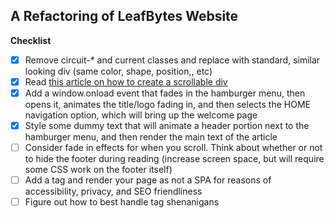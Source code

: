 ## A Refactoring of LeafBytes Website

__Checklist__

- [x] Remove circuit-* and current classes and replace with standard, similar looking div (same color, shape, position,, etc)
- [x] Read [this article on how to create a scrollable div](https://www.positioniseverything.net/html-scrollable-div)
- [x] Add a window.onload event that fades in the hamburger menu, then opens it, animates the title/logo fading in, and then selects the HOME navigation option, which will bring up the welcome page
- [x] Style some dummy text that will animate a header portion next to the hamburger menu, and then render the main text of the article
- [ ] Consider fade in effects for when you scroll. Think about whether or not to hide the footer during reading (increase screen space, but will require some CSS work on the footer itself)
- [ ] Add a <noscript> tag and render your page as not a SPA for reasons of accessibility, privacy, and SEO friendliness
- [ ] Figure out how to best handle <meta> tag shenanigans
